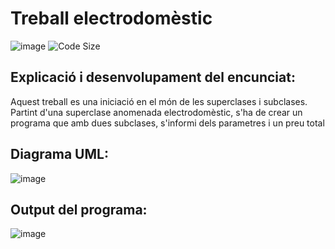 # Treball electrodomèstic
![image](https://github.com/ulisescastell/projecteElectrodomestic/assets/149115239/31eb9792-d006-4411-b6b8-cb86bce34593)
![Code Size](https://img.shields.io/badge/code%20size-39.8%20KB-blue)

## Explicació i desenvolupament del encunciat:

Aquest treball es una iniciació en el món de les superclases i subclases. Partint d'una superclase anomenada electrodomèstic, s'ha de crear un programa que amb dues subclases, s'informi dels parametres i un preu total

## Diagrama UML:

![image](https://github.com/ulisescastell/projecteElectrodomestic/assets/149115239/c0326a0c-9ef5-46e7-b175-f6980a4f5c7d)

## Output del programa:

![image](https://github.com/ulisescastell/projecteElectrodomestic/assets/149115239/c6ea7ed5-56a7-4d57-b33b-47b721a3207c)


